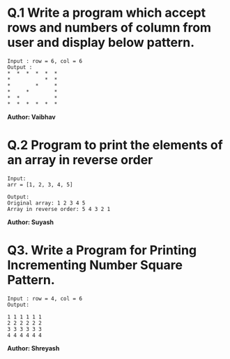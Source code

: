# Q.1 Write a program which accept rows and numbers of column from user and display below pattern.
~~~
Input : row = 6, col = 6
Output :
*  *  *  *  *  *   
*           *  *
*        *     *
*     *        *
*  *           *
*  *  *  *  *  *
~~~
**Author: Vaibhav**

# Q.2 Program to print the elements of an array in reverse order
~~~
Input:
arr = [1, 2, 3, 4, 5]  

Output:
Original array: 1 2 3 4 5
Array in reverse order: 5 4 3 2 1
~~~
**Author: Suyash**

# Q3. Write a Program for Printing Incrementing Number Square Pattern.
~~~
Input : row = 4, col = 6
Output:

1 1 1 1 1 1 
2 2 2 2 2 2
3 3 3 3 3 3
4 4 4 4 4 4

~~~
**Author: Shreyash**
 
